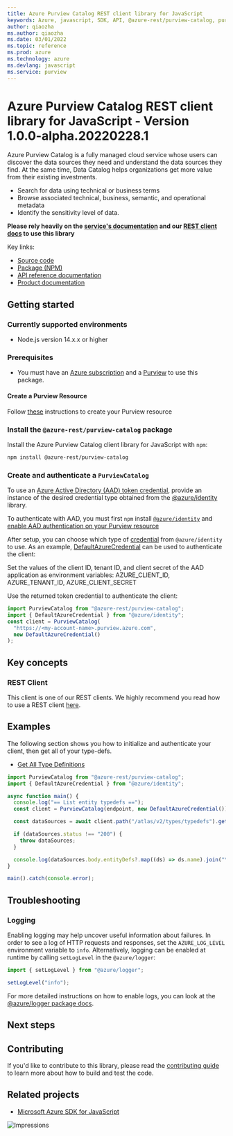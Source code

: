 ```yaml
---
title: Azure Purview Catalog REST client library for JavaScript
keywords: Azure, javascript, SDK, API, @azure-rest/purview-catalog, purview
author: qiaozha
ms.author: qiaozha
ms.date: 03/01/2022
ms.topic: reference
ms.prod: azure
ms.technology: azure
ms.devlang: javascript
ms.service: purview
---
```

# Azure Purview Catalog REST client library for JavaScript - Version 1.0.0-alpha.20220228.1 


Azure Purview Catalog is a fully managed cloud service whose users can discover the data sources they need and understand the data sources they find. At the same time, Data Catalog helps organizations get more value from their existing investments.

- Search for data using technical or business terms
- Browse associated technical, business, semantic, and operational metadata
- Identify the sensitivity level of data.

**Please rely heavily on the [service's documentation][catalog_product_documentation] and our [REST client docs][rest_client] to use this library**

Key links:
- [Source code][source_code]
- [Package (NPM)][catalog_npm]
- [API reference documentation][catalog_ref_docs]
- [Product documentation][catalog_product_documentation]

## Getting started

### Currently supported environments

- Node.js version 14.x.x or higher

### Prerequisites

- You must have an [Azure subscription][azure_subscription] and a [Purview][purview_resource] to use this package.

#### Create a Purview Resource

Follow [these][purview_resource] instructions to create your Purview resource

### Install the `@azure-rest/purview-catalog` package

Install the Azure Purview Catalog client library for JavaScript with `npm`:

```bash
npm install @azure-rest/purview-catalog
```

### Create and authenticate a `PurviewCatalog`

To use an [Azure Active Directory (AAD) token credential][authenticate_with_token],
provide an instance of the desired credential type obtained from the
[@azure/identity][azure_identity_credentials] library.

To authenticate with AAD, you must first `npm` install [`@azure/identity`][azure_identity_npm] and
[enable AAD authentication on your Purview resource][enable_aad]

After setup, you can choose which type of [credential][azure_identity_credentials] from `@azure/identity` to use.
As an example, [DefaultAzureCredential][default_azure_credential]
can be used to authenticate the client:

Set the values of the client ID, tenant ID, and client secret of the AAD application as environment variables:
AZURE_CLIENT_ID, AZURE_TENANT_ID, AZURE_CLIENT_SECRET

Use the returned token credential to authenticate the client:

```typescript
import PurviewCatalog from "@azure-rest/purview-catalog";
import { DefaultAzureCredential } from "@azure/identity";
const client = PurviewCatalog(
  "https://<my-account-name>.purview.azure.com",
  new DefaultAzureCredential()
);
```

## Key concepts

### REST Client

This client is one of our REST clients. We highly recommend you read how to use a REST client [here][rest_client].

## Examples

The following section shows you how to initialize and authenticate your client, then get all of your type-defs.

- [Get All Type Definitions](#get-all-type-definitions "Get All Type Definitions")

```typescript
import PurviewCatalog from "@azure-rest/purview-catalog";
import { DefaultAzureCredential } from "@azure/identity";

async function main() {
  console.log("== List entity typedefs ==");
  const client = PurviewCatalog(endpoint, new DefaultAzureCredential());

  const dataSources = await client.path("/atlas/v2/types/typedefs").get();

  if (dataSources.status !== "200") {
    throw dataSources;
  }

  console.log(dataSources.body.entityDefs?.map((ds) => ds.name).join("\n"));
}

main().catch(console.error);
```

## Troubleshooting

### Logging

Enabling logging may help uncover useful information about failures. In order to see a log of HTTP requests and responses, set the `AZURE_LOG_LEVEL` environment variable to `info`. Alternatively, logging can be enabled at runtime by calling `setLogLevel` in the `@azure/logger`:

```javascript
import { setLogLevel } from "@azure/logger";

setLogLevel("info");
```

For more detailed instructions on how to enable logs, you can look at the [@azure/logger package docs](https://github.com/Azure/azure-sdk-for-js/tree/main/sdk/core/logger).

## Next steps

## Contributing

If you'd like to contribute to this library, please read the [contributing guide](https://github.com/Azure/azure-sdk-for-js/blob/main/CONTRIBUTING.md) to learn more about how to build and test the code.

## Related projects

- [Microsoft Azure SDK for JavaScript](https://github.com/Azure/azure-sdk-for-js)

![Impressions](https://azure-sdk-impressions.azurewebsites.net/api/impressions/azure-sdk-for-js%2Fsdk%2Fpurview%2Fpurview-catalog-rest%2FREADME.png)

[catalog_product_documentation]: https://azure.microsoft.com/services/purview/
[rest_client]: https://github.com/Azure/azure-sdk-for-js/blob/main/documentation/rest-clients.md
[source_code]: https://github.com/Azure/azure-sdk-for-js/tree/main/sdk/purview/purview-catalog-rest
[catalog_npm]: https://www.npmjs.com/org/azure-rest
[catalog_ref_docs]: https://azure.github.io/azure-sdk-for-js
[azure_subscription]: https://azure.microsoft.com/free/
[purview_resource]: https://docs.microsoft.com/azure/purview/create-catalog-portal
[authenticate_with_token]: https://docs.microsoft.com/azure/cognitive-services/authentication?tabs=powershell#authenticate-with-an-authentication-token
[azure_identity_credentials]: https://github.com/Azure/azure-sdk-for-js/tree/main/sdk/identity/identity#credentials
[azure_identity_npm]: https://www.npmjs.com/package/@azure/identity
[enable_aad]: https://docs.microsoft.com/azure/purview/create-catalog-portal#add-a-security-principal-to-a-data-plane-role
[default_azure_credential]: https://github.com/Azure/azure-sdk-for-js/tree/main/sdk/identity/identity#defaultazurecredential

